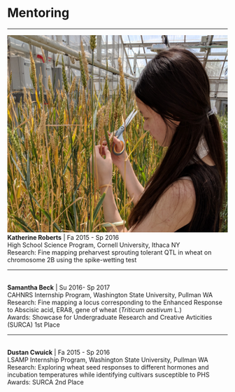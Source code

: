 # Mentoring  

---------------

![](https://github.com/shantel-martinez/Lab_Resources/blob/master/example_img/KRoberts.jpg?raw=true)  
**Katherine Roberts**  | Fa 2015 - Sp 2016   
High School Science Program, Cornell University, Ithaca NY  
Research: Fine mapping preharvest sprouting tolerant QTL in wheat on chromosome 2B using the spike-wetting test   

---------------

![]()  
**Samantha Beck**  | Su 2016- Sp 2017  
CAHNRS Internship Program, Washington State University, Pullman WA  
Research: Fine mapping a locus corresponding to the Enhanced Response to Abscisic acid, ERA8, gene of wheat (*Triticum aestivum* L.)  
Awards: Showcase for Undergraduate Research and Creative Avticities (SURCA) 1st Place   
  


---------------

![]()  
**Dustan Cwuick**  | Fa 2015 - Sp 2016   
LSAMP Internship Program, Washington State University, Pullman WA  
Research: Exploring wheat seed responses to different hormones and incubation temperatures while identifying cultivars susceptible to PHS
Awards: SURCA 2nd Place   
